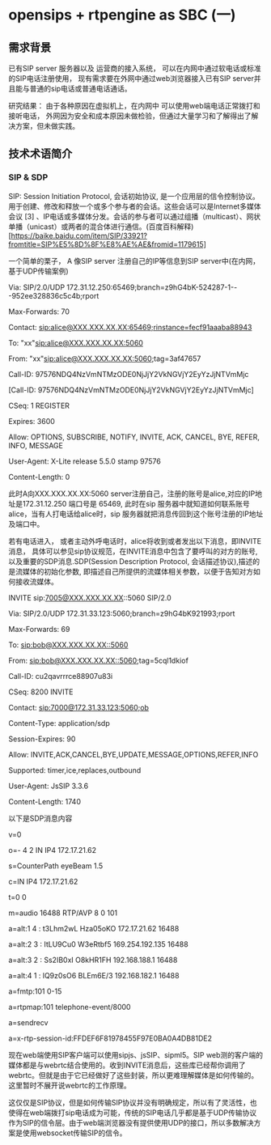 # opensips + rtpengine as SBC (一)

## 需求背景
已有SIP server 服务器以及 运营商的接入系统， 可以在内网中通过软电话或标准的SIP电话注册使用， 现有需求要在外网中通过web浏览器接入已有SIP server并且能与普通的sip电话或普通电话通话。

研究结果： 由于各种原因在虚拟机上，在内网中 可以使用web端电话正常拨打和接听电话， 外网因为安全和成本原因未做检验，但通过大量学习和了解得出了解决方案，但未做实践。

## 技术术语简介

### SIP & SDP

SIP: Session Initiation Protocol, 会话初始协议, 是一个应用层的信令控制协议。用于创建、修改和释放一个或多个参与者的会话。这些会话可以是Internet多媒体会议 [3]  、IP电话或多媒体分发。会话的参与者可以通过组播（multicast）、网状单播（unicast）或两者的混合体进行通信。(百度百科解释)[https://baike.baidu.com/item/SIP/33921?fromtitle=SIP%E5%8D%8F%E8%AE%AE&fromid=1179615]

一个简单的栗子， A 像SIP server 注册自己的IP等信息到SIP server中(在内网，基于UDP传输案例)

Via: SIP/2.0/UDP 172.31.12.250:65469;branch=z9hG4bK-524287-1---952ee328836c5c4b;rport

Max-Forwards: 70

Contact: <sip:alice@XXX.XXX.XX.XX:65469;rinstance=fecf91aaaba88943>

To: "xx"<sip:alice@XXX.XXX.XX.XX:5060>

From: "xx"<sip:alice@XXX.XXX.XX.XX:5060>;tag=3af47657

Call-ID: 97576NDQ4NzVmNTMzODE0NjJjY2VkNGVjY2EyYzJjNTVmMjc

[Call-ID: 97576NDQ4NzVmNTMzODE0NjJjY2VkNGVjY2EyYzJjNTVmMjc]

CSeq: 1 REGISTER

Expires: 3600

Allow: OPTIONS, SUBSCRIBE, NOTIFY, INVITE, ACK, CANCEL, BYE, REFER, INFO, MESSAGE

User-Agent: X-Lite release 5.5.0 stamp 97576

Content-Length: 0

此时A向XXX.XXX.XX.XX:5060 server注册自己，注册的账号是alice,对应的IP地址是172.31.12.250 端口号是 65469, 此时在sip 服务器中就知道如何联系账号alice，当有人打电话给alice时，sip 服务器就把消息传回到这个账号注册的IP地址及端口中。


若有电话进入， 或者主动外呼电话时，alice将收到或者发出以下消息，即INVITE消息， 具体可以参见sip协议规范，在INVITE消息中包含了要呼叫的对方的账号,以及重要的SDP消息.SDP(Session Description Protocol, 会话描述协议),描述的是流媒体的初始化参数, 即描述自己所提供的流媒体相关参数，以便于告知对方如何接收流媒体。


INVITE sip:7005@XXX.XXX.XX.XX::5060 SIP/2.0

Via: SIP/2.0/UDP 172.31.33.123:5060;branch=z9hG4bK921993;rport

Max-Forwards: 69

To:  <sip:bob@XXX.XXX.XX.XX::5060>

From:  <sip:bob@XXX.XXX.XX.XX::5060>;tag=5cql1dkiof

Call-ID: cu2qavrrrce88907u83i

CSeq: 8200 INVITE

Contact:  <sip:7000@172.31.33.123:5060;ob>

Content-Type: application/sdp

Session-Expires: 90

Allow: INVITE,ACK,CANCEL,BYE,UPDATE,MESSAGE,OPTIONS,REFER,INFO

Supported: timer,ice,replaces,outbound

User-Agent: JsSIP 3.3.6

Content-Length: 1740

以下是SDP消息内容

v=0

o=- 4 2 IN IP4 172.17.21.62

s=CounterPath eyeBeam 1.5

c=IN IP4 172.17.21.62

t=0 0

m=audio 16488 RTP/AVP 8 0 101

a=alt:1 4 : t3Lhm2wL Hza05oKO 172.17.21.62 16488

a=alt:2 3 : ItLU9Cu0 W3eRtbf5 169.254.192.135 16488

a=alt:3 2 : Ss2IB0xI O8kHR1FH 192.168.188.1 16488

a=alt:4 1 : lQ9z0sO6 BLEm6E/3 192.168.182.1 16488

a=fmtp:101 0-15

a=rtpmap:101 telephone-event/8000

a=sendrecv

a=x-rtp-session-id:FFDEF6F81978455F97E0BA0A4DB81DE2

现在web端使用SIP客户端可以使用sipjs、jsSIP、sipml5。SIP web测的客户端的媒体都是与webrtc结合使用的。收到INVITE消息后，这些库已经帮你调用了webrtc。但就是由于它已经做好了这些封装，所以更难理解媒体是如何传输的。这里暂时不展开说webrtc的工作原理。

这仅仅是SIP协议，但是如何传输SIP协议并没有明确规定，所以有了灵活性，也使得在web端拨打sip电话成为可能，传统的SIP电话几乎都是基于UDP传输协议作为SIP的信令层。由于web端浏览器没有提供使用UDP的接口，所以多数解决方案是使用websocket传输SIP的信令。